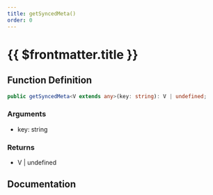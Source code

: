 ```yaml
---
title: getSyncedMeta()
order: 0
---
```


# {{ $frontmatter.title }}

<!--@include: ./getSyncedMeta_partial_header.md-->

## Function Definition

```ts
public getSyncedMeta<V extends any>(key: string): V | undefined;
```

### Arguments

* key: string

### Returns

* V | undefined

## Documentation

<!--@include: ./getSyncedMeta_partial_footer.md-->
